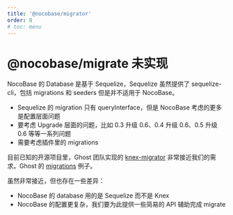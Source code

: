 ```yaml
---
title: '@nocobase/migrator'
order: 8
# toc: menu
---
```


# @nocobase/migrate <Badge>未实现</Badge>

NocoBase 的 Database 是基于 Sequelize，Sequelize 虽然提供了 sequelize-cli，包括 migrations 和 seeders 但是并不适用于 NocoBase。

- Sequelize 的 migration 只有 queryInterface，但是 NocoBase 考虑的更多是配置层面问题
- 要考虑 Upgrade 层面的问题，比如 0.3 升级 0.6、0.4 升级 0.6、0.5 升级 0.6 等等一系列问题
- 需要考虑插件里的 migrations

目前已知的开源项目里，Ghost 团队实现的 [knex-migrator](https://github.com/TryGhost/knex-migrator) 非常接近我们的需求。Ghost 的 [migrations](https://github.com/TryGhost/Ghost/tree/v4.2.2/core/server/data/migrations) 例子。

虽然非常接近，但也存在一些差异：

- NocoBase 的 database 用的是 Sequelize 而不是 Knex
- NocoBase 的配置更复杂，我们要为此提供一些简易的 API 辅助完成 migrate
